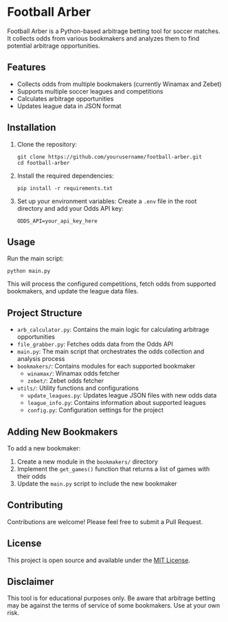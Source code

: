 # Football Arber

Football Arber is a Python-based arbitrage betting tool for soccer matches. It collects odds from various bookmakers and analyzes them to find potential arbitrage opportunities.

## Features

- Collects odds from multiple bookmakers (currently Winamax and Zebet)
- Supports multiple soccer leagues and competitions
- Calculates arbitrage opportunities
- Updates league data in JSON format

## Installation

1. Clone the repository:
   ```
   git clone https://github.com/yourusername/football-arber.git
   cd football-arber
   ```

2. Install the required dependencies:
   ```
   pip install -r requirements.txt
   ```

3. Set up your environment variables:
   Create a `.env` file in the root directory and add your Odds API key:
   ```
   ODDS_API=your_api_key_here
   ```

## Usage

Run the main script:

```
python main.py
```

This will process the configured competitions, fetch odds from supported bookmakers, and update the league data files.

## Project Structure

- `arb_calculator.py`: Contains the main logic for calculating arbitrage opportunities
- `file_grabber.py`: Fetches odds data from the Odds API
- `main.py`: The main script that orchestrates the odds collection and analysis process
- `bookmakers/`: Contains modules for each supported bookmaker
  - `winamax/`: Winamax odds fetcher
  - `zebet/`: Zebet odds fetcher
- `utils/`: Utility functions and configurations
  - `update_leagues.py`: Updates league JSON files with new odds data
  - `league_info.py`: Contains information about supported leagues
  - `config.py`: Configuration settings for the project

## Adding New Bookmakers

To add a new bookmaker:

1. Create a new module in the `bookmakers/` directory
2. Implement the `get_games()` function that returns a list of games with their odds
3. Update the `main.py` script to include the new bookmaker

## Contributing

Contributions are welcome! Please feel free to submit a Pull Request.

## License

This project is open source and available under the [MIT License](LICENSE).

## Disclaimer

This tool is for educational purposes only. Be aware that arbitrage betting may be against the terms of service of some bookmakers. Use at your own risk.
